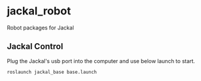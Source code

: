 jackal_robot
============

Robot packages for Jackal

## Jackal Control
Plug the Jackal's usb port into the computer and use below launch to start.

`roslaunch jackal_base base.launch`

